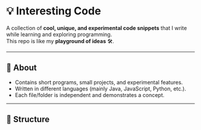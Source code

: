 # 💡 Interesting Code

A collection of **cool, unique, and experimental code snippets** that I write while learning and exploring programming.  
This repo is like my **playground of ideas** 🛠️.

---

## 📖 About
- Contains short programs, small projects, and experimental features.
- Written in different languages (mainly Java, JavaScript, Python, etc.).
- Each file/folder is independent and demonstrates a concept.

---

## 📂 Structure
